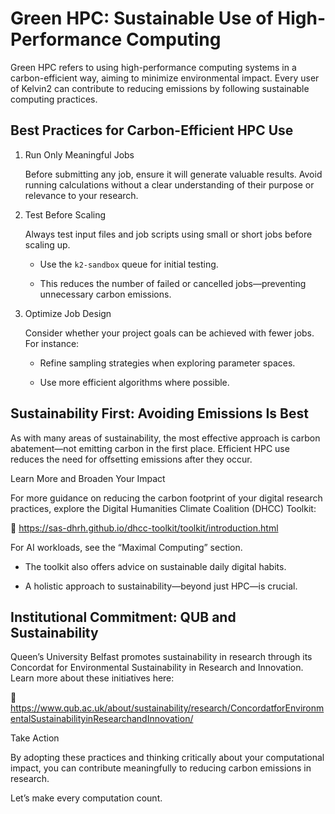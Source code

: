 # Green HPC: Sustainable Use of High-Performance Computing

Green HPC refers to using high-performance computing systems in a carbon-efficient way, aiming to minimize environmental impact. Every user of Kelvin2 can contribute to reducing emissions by following sustainable computing practices. 


## Best Practices for Carbon-Efficient HPC Use

1. Run Only Meaningful Jobs 

   Before submitting any job, ensure it will generate valuable results. Avoid running calculations without a clear understanding of their purpose or relevance to your research. 

  

2. Test Before Scaling 

   Always test input files and job scripts using small or short jobs before scaling up. 

   - Use the `k2-sandbox` queue for initial testing. 

   - This reduces the number of failed or cancelled jobs—preventing unnecessary carbon emissions. 

  

3. Optimize Job Design 

   Consider whether your project goals can be achieved with fewer jobs. For instance: 

   - Refine sampling strategies when exploring parameter spaces. 

   - Use more efficient algorithms where possible. 

  

## Sustainability First: Avoiding Emissions Is Best 

As with many areas of sustainability, the most effective approach is carbon abatement—not emitting carbon in the first place. Efficient HPC use reduces the need for offsetting emissions after they occur. 

  

Learn More and Broaden Your Impact 

  

For more guidance on reducing the carbon footprint of your digital research practices, explore the Digital Humanities Climate Coalition (DHCC) Toolkit: 

🔗 https://sas-dhrh.github.io/dhcc-toolkit/toolkit/introduction.html 
  
For AI workloads, see the “Maximal Computing” section. 

- The toolkit also offers advice on sustainable daily digital habits. 

- A holistic approach to sustainability—beyond just HPC—is crucial.

## Institutional Commitment: QUB and Sustainability 

Queen’s University Belfast promotes sustainability in research through its Concordat for Environmental Sustainability in Research and Innovation. Learn more about these initiatives here: 

🔗 https://www.qub.ac.uk/about/sustainability/research/ConcordatforEnvironmentalSustainabilityinResearchandInnovation/ 

  

Take Action 

By adopting these practices and thinking critically about your computational impact, you can contribute meaningfully to reducing carbon emissions in research. 

Let’s make every computation count. 


